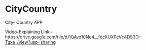 # CityCountry
City- Country APP

Video-Explaining Link:- https://drive.google.com/file/d/1QAvx10Ne4__fdcXUXPcVc4DS3O-Tgxe_/view?usp=sharing

